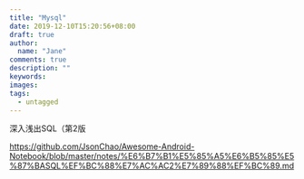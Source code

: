 ```yaml
---
title: "Mysql"
date: 2019-12-10T15:20:56+08:00
draft: true
author:
  name: "Jane"
comments: true
description: ""
keywords:
images:
tags:
  - untagged
---
```



深入浅出SQL（第2版

https://github.com/JsonChao/Awesome-Android-Notebook/blob/master/notes/%E6%B7%B1%E5%85%A5%E6%B5%85%E5%87%BASQL%EF%BC%88%E7%AC%AC2%E7%89%88%EF%BC%89.md